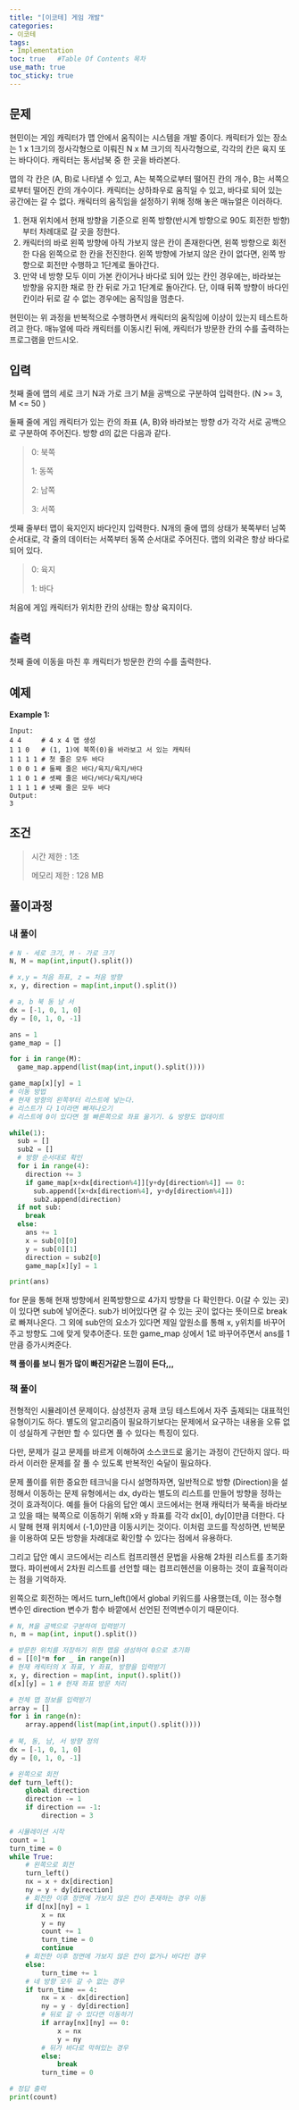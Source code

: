 ```yaml
---
title: "[이코테] 게임 개발"
categories: 
- 이코테
tags:
- Implementation
toc: true   #Table Of Contents 목차 
use_math: true
toc_sticky: true
---
```


## 문제

현민이는 게임 캐릭터가 맵 안에서 움직이는 시스템을 개발 중이다. 캐릭터가 있는 장소는 1 x 1크기의 정사각형으로 이뤄진 N x M 크기의 직사각형으로, 각각의 칸은 육지 또는 바다이다. 캐릭터는 동서남북 중 한 곳을 바라본다.

맵의 각 칸은 (A, B)로 나타낼 수 있고, A는 북쪽으로부터 떨어진 칸의 개수, B는 서쪽으로부터 떨어진 칸의 개수이다. 캐릭터는 상하좌우로 움직일 수 있고, 바다로 되어 있는 공간에는 갈 수 없다. 캐릭터의 움직임을 설정하기 위해 정해 놓은 매뉴얼은 이러하다.

1. 현재 위치에서 현재 방향을 기준으로 왼쪽 방향(반시계 방향으로 90도 회전한 방향)부터 차례대로 갈 곳을 정한다.
2. 캐릭터의 바로 왼쪽 방향에 아직 가보지 않은 칸이 존재한다면, 왼쪽 방향으로 회전한 다음 왼쪽으로 한 칸을 전진한다. 왼쪽 방향에 가보지 않은 칸이 없다면,  왼쪽 방향으로 회전만 수행하고 1단계로 돌아간다.
3. 만약 네 방향 모두 이미 가본 칸이거나 바다로 되어 있는 칸인 경우에는, 바라보는 방향을 유지한 채로 한 칸 뒤로 가고 1단계로 돌아간다. 단, 이때 뒤쪽 방향이 바다인 칸이라 뒤로 갈 수 없는 경우에는 움직임을 멈춘다.

현민이는 위 과정을 반복적으로 수행하면서 캐릭터의 움직임에 이상이 있는지 테스트하려고 한다. 매뉴얼에 따라 캐릭터를 이동시킨 뒤에, 캐릭터가 방문한 칸의 수를 출력하는 프로그램을 만드시오.

## 입력

첫째 줄에 맵의 세로 크기 N과 가로 크기 M을 공백으로 구분하여 입력한다. (N >= 3, M <= 50 )

둘째 줄에 게임 캐릭터가 있는 칸의 좌표 (A, B)와 바라보는 방향 d가 각각 서로 공백으로 구분하여 주어진다. 방향 d의 값은 다음과 같다.

>0: 북쪽
>
>1: 동쪽
>
>2: 남쪽
>
>3: 서쪽

셋째 줄부터 맵이 육지인지 바다인지 입력한다. N개의 줄에 맵의 상태가 북쪽부터 남쪽 순서대로, 각 줄의 데이터는 서쪽부터 동쪽 순서대로 주어진다. 맵의 외곽은 항상 바다로 되어 있다.

> 0: 육지
>
> 1: 바다

처음에 게임 캐릭터가 위치한 칸의 상태는 항상 육지이다.

## 출력

첫째 줄에 이동을 마친 후 캐릭터가 방문한 칸의 수를 출력한다.

## 예제

**Example 1:**

```
Input: 
4 4		# 4 x 4 맵 생성
1 1 0	# (1, 1)에 북쪽(0)을 바라보고 서 있는 캐릭터
1 1 1 1 # 첫 줄은 모두 바다
1 0 0 1 # 둘째 줄은 바다/육지/육지/바다
1 1 0 1 # 셋째 줄은 바다/바다/육지/바다
1 1 1 1 # 넷째 줄은 모두 바다
Output: 
3
```

## 조건

> 시간 제한 : 1초
>
> 메모리 제한 : 128 MB

## 풀이과정

### 내 풀이

```python
# N - 세로 크기, M - 가로 크기
N, M = map(int,input().split())

# x,y = 처음 좌표, z = 처음 방향
x, y, direction = map(int,input().split())

# a, b 북 동 남 서
dx = [-1, 0, 1, 0]
dy = [0, 1, 0, -1]

ans = 1
game_map = []

for i in range(M):
  game_map.append(list(map(int,input().split())))

game_map[x][y] = 1
# 이동 방법
# 현재 방향의 왼쪽부터 리스트에 넣는다. 
# 리스트가 다 1이라면 빠져나오기
# 리스트에 0이 있다면 젤 빠른쪽으로 좌표 옮기기. & 방향도 업데이트

while(1):
  sub = []
  sub2 = []
  # 방향 순서대로 확인
  for i in range(4):
    direction += 3
    if game_map[x+dx[direction%4]][y+dy[direction%4]] == 0:
      sub.append([x+dx[direction%4], y+dy[direction%4]])
      sub2.append(direction)
  if not sub:
    break
  else:
    ans += 1
    x = sub[0][0]
    y = sub[0][1]
    direction = sub2[0]
    game_map[x][y] = 1

print(ans)
```

for 문을 통해 현재 방향에서 왼쪽방향으로 4가지 방향을 다 확인한다. 0(갈 수 있는 곳)이 있다면 sub에 넣어준다. sub가 비어있다면 갈 수 있는 곳이 없다는 뜻이므로 break로 빠져나온다. 그 외에 sub안의 요소가 있다면 제일 앞원소를 통해 x, y위치를 바꾸어주고 방향도 그에 맞게 맞추어준다. 또한 game_map 상에서 1로 바꾸어주면서 ans를 1만큼 증가시켜준다.

__책 풀이를 보니 뭔가 많이 빠진거같은 느낌이 든다,,,__

### 책 풀이

전형적인 시뮬레이션 문제이다. 삼성전자 공채 코딩 테스트에서 자주 출제되는 대표적인 유형이기도 하다. 별도의 알고리즘이 필요하기보다는 문제에서 요구하는 내용을 오류 없이 성실하게 구현만 할 수 있다면 풀 수 있다는 특징이 있다.

다만, 문제가 길고 문제를 바르게 이해하여 소스코드로 옮기는 과정이 간단하지 않다. 따라서 이러한 문제를 잘 풀 수 있도록 반복적인 숙달이 필요하다.

문제 풀이를 위한 중요한 테크닉을 다시 설명하자면, 일반적으로 방향 (Direction)을 설정해서 이동하는 문제 유형에서는 dx, dy라는 별도의 리스트를 만들어 방향을 정하는 것이 효과적이다. 예를 들어 다음의 답안 예시 코드에서는 현재 캐릭터가 북족을 바라보고 있을 때는 북쪽으로 이동하기 위해 x와 y 좌표를 각각 dx[0], dy[0]만큼 더한다. 다시 말해 현재 위치에서 (-1,0)만큼 이동시키는 것이다. 이처럼 코드를 작성하면, 반복문을 이용하여 모든 방향을 차례대로 확인할 수 있다는 점에서 유용하다.

그리고 답안 예시 코드에서는 리스트 컴프리헨션 문법을 사용해 2차원 리스트를 초기화했다. 파이썬에서 2차원 리스트를 선언할 때는 컴프리헨션을 이용하는 것이 효율적이라는 점을 기억하자. 

왼쪽으로 회전하는 메서드 turn_left()에서 global 키워드를 사용했는데, 이는 정수형 변수인 direction 변수가 함수 바깥에서 선언된 전역변수이기 때문이다.

```python
# N, M을 공백으로 구분하여 입력받기
n, m = map(int, input().split())

# 방문한 위치를 저장하기 위한 맵을 생성하여 0으로 초기화
d = [[0]*m for _ in range(n)]
# 현재 캐릭터의 X 좌표, Y 좌표, 방향을 입력받기
x, y, direction = map(int, input().split())
d[x][y] = 1 # 현재 좌표 방문 처리

# 전체 맵 정보를 입력받기
array = []
for i in range(n):
    array.append(list(map(int,input().split())))
 
# 북, 동, 남, 서 방향 정의
dx = [-1, 0, 1, 0]
dy = [0, 1, 0, -1]

# 왼쪽으로 회전
def turn_left():
    global direction
    direction -= 1
    if direction == -1:
        direction = 3

# 시뮬레이션 시작
count = 1
turn_time = 0
while True:
    # 왼쪽으로 회전
    turn_left()
    nx = x + dx[direction]
    ny = y + dy[direction]
    # 회전한 이후 정면에 가보지 않은 칸이 존재하는 경우 이동
    if d[nx][ny] = 1
    	x = nx
        y = ny
        count += 1
        turn_time = 0
        continue
    # 회전한 이후 정면에 가보지 않은 칸이 없거나 바다인 경우
    else:
        turn_time += 1
    # 네 방향 모두 갈 수 없는 경우
    if turn_time == 4:
        nx = x - dx[direction]
        ny = y - dy[direction]
        # 뒤로 갈 수 있다면 이동하기
        if array[nx][ny] == 0:
            x = nx
            y = ny
        # 뒤가 바다로 막혀있는 경우
        else:
            break
        turn_time = 0

# 정답 출력
print(count)
```

